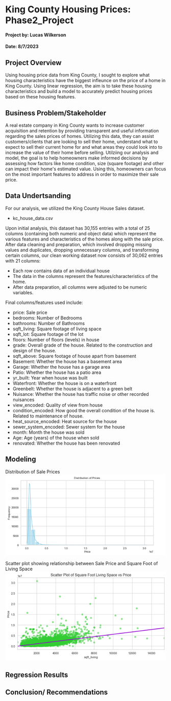 # King County Housing Prices: Phase2_Project


#### Project by: Lucas Wilkerson
#### Date: 8/7/2023

## Project Overview

Using housing price data from King County, I sought to explore what housing characteristics have the biggest infleunce on the price of a home in King County. Using linear regression, the aim is to take these housing characteristics and build a model to accurately predict housing prices based on these housing features. 

## Business Problem/Stakeholder

A real estate company in King County wants to increase customer acquisition and retention by providing transparent and useful information regarding the sales prices of homes. Utilizing this data, they can assist customers/clients that are looking to sell their home, understand what to expect to sell their current home for and what areas they could look into to increase the value of their home before selling. Utilziing our analysis and model, the goal is to help homeowners make informed decisions by assessing how factors like home condition, size (square footage) and other can impact their home's estimated value. Using this, homeowners can focus on the most important features to address in order to maximize their sale price. 


## Data Undertsanding 

For our analysis, we utilized the King County House Sales dataset. 
- kc_house_data.csv

Upon initial analysis, this dataset has 30,155 entries with a total of 25 columns (containing both numeric and object data) which represent the various features and characteristics of the homes along with the sale price. After data cleaning and preparation, which involved dropping missing values and duplicates, dropping unnecessary columns, and transforming certain columns, our clean working dataset now consists of 30,062 entries with 21 columns:

- Each row contains data of an individual house 
- The data in the columns represent the features/characteristics of the home. 
- After data preparation, all columns were adjusted to be numeric variables.

Final columns/features used include: 

- price: Sale price                 
- bedrooms: Number of Bedrooms            
- bathrooms: Number of Bathrooms           
- sqft_living: Square footage of living space           
- sqft_lot: Square footage of the lot              
- floors: Number of floors (levels) in house               
- grade: Overall grade of the house. Related to the construction and design of the house.                  
- sqft_above: Square footage of house apart from basement             
- Basement: Whether the house has a basement area      
- Garage: Whether the house has a garage area                 
- Patio: Whether the house has a patio area                  
- yr_built: Year when house was built               
- Waterfront: Whether the house is on a waterfront            
- Greenbelt: Whether the house is adjacent to a green belt              
- Nuisance: Whether the house has traffic noise or other recorded nuisances               
- view_encoded: Quality of view from house          
- condition_encoded: How good the overall condition of the house is. Related to maintenance of house.       
- heat_source_encoded: Heat source for the house    
- sewer_system_encoded: Sewer system for the house  
- month: Month the house was sold                   
- Age: Age (years) of the house when sold                  
- renovated: Whether the house has been renovated             


## Modeling 

Distribution of Sale Prices
![Price_histogram](Price_histogram.png)

Scatter plot showing relationship between Sale Price and Square Foot of Living Space
![sqft_living_scatter](sqft_living_scatter.png)




## Regression Results 

## Conclusion/ Recommendations 